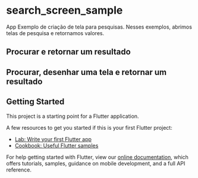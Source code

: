 # search_screen_sample

App Exemplo de criação de tela para pesquisas. Nesses exemplos, abrimos telas de pesquisa e retornamos valores.

## Procurar e retornar um resultado


## Procurar, desenhar uma tela e retornar um resultado



## Getting Started

This project is a starting point for a Flutter application.

A few resources to get you started if this is your first Flutter project:

- [Lab: Write your first Flutter app](https://flutter.dev/docs/get-started/codelab)
- [Cookbook: Useful Flutter samples](https://flutter.dev/docs/cookbook)

For help getting started with Flutter, view our
[online documentation](https://flutter.dev/docs), which offers tutorials,
samples, guidance on mobile development, and a full API reference.
